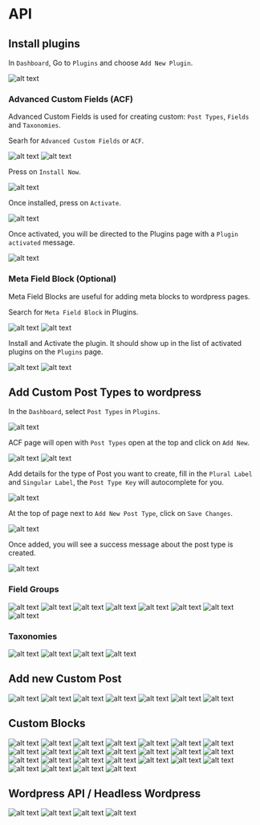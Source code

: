 # API

## Install plugins

In `Dashboard`, Go to `Plugins` and choose `Add New Plugin`.

![alt text](<../img/wp-plugins/Screenshot 2025-04-06 at 10.57.09 AM.jpg>)

### Advanced Custom Fields (ACF)

Advanced Custom Fields is used for creating custom: `Post Types`, `Fields` and `Taxonomies`.

Searh for `Advanced Custom Fields` or `ACF`.

![alt text](<../img/wp-plugins/Screenshot 2025-04-06 at 10.57.31 AM.jpg>)
![alt text](<../img/wp-plugins/Screenshot 2025-04-06 at 10.57.41 AM.jpg>)

Press on `Install Now`.

![alt text](<../img/wp-plugins/Screenshot 2025-04-06 at 10.57.51 AM.jpg>)

Once installed, press on `Activate`.

![alt text](<../img/wp-plugins/Screenshot 2025-04-06 at 10.58.06 AM.jpg>)

Once activated, you will be directed to the Plugins page with a `Plugin activated` message.

![alt text](<../img/wp-plugins/Screenshot 2025-04-06 at 10.58.37 AM.jpg>)

### Meta Field Block (Optional)

Meta Field Blocks are useful for adding meta blocks to wordpress pages.

Search for `Meta Field Block` in Plugins.

![alt text](<../img/wp-plugins/Screenshot 2025-04-06 at 12.59.55 PM.jpg>)
![alt text](<../img/wp-plugins/Screenshot 2025-04-06 at 1.05.34 PM.jpg>)

Install and Activate the plugin. It should show up in the list of activated plugins on the `Plugins` page.

![alt text](<../img/wp-plugins/Screenshot 2025-04-06 at 1.00.15 PM.jpg>)
![alt text](<../img/wp-plugins/Screenshot 2025-04-06 at 1.01.05 PM.jpg>)

## Add Custom Post Types to wordpress

In the `Dashboard`, select `Post Types` in `Plugins`.

![alt text](<../img/wp-acf/Screenshot 2025-04-06 at 1.13.28 PM.jpg>)

ACF page will open with `Post Types` open at the top and click on `Add New`.

![alt text](<../img/wp-acf/Screenshot 2025-04-06 at 10.59.53 AM.jpg>)
![alt text](<../img/wp-acf/Screenshot 2025-04-06 at 11.00.09 AM.jpg>)

Add details for the type of Post you want to create, fill in the `Plural Label` and `Singular Label`, the `Post Type Key` will autocomplete for you.

![alt text](<../img/wp-acf/Screenshot 2025-04-06 at 11.01.14 AM.jpg>)

At the top of page next to `Add New Post Type`, click on `Save Changes`.

![alt text](<../img/wp-acf/Screenshot 2025-04-06 at 11.01.21 AM.jpg>)

Once added, you will see a success message about the post type is created.

![alt text](<../img/wp-acf/Screenshot 2025-04-06 at 11.02.41 AM.jpg>)

### Field Groups

![alt text](<../img/wp-acf/Screenshot 2025-04-06 at 11.03.04 AM.jpg>)
![alt text](<../img/wp-acf/Screenshot 2025-04-06 at 11.05.40 AM.jpg>)
![alt text](<../img/wp-acf/Screenshot 2025-04-06 at 11.11.54 AM.jpg>)
![alt text](<../img/wp-acf/Screenshot 2025-04-06 at 11.04.51 AM.jpg>)
![alt text](<../img/wp-acf/Screenshot 2025-04-06 at 11.12.13 AM.jpg>)
![alt text](<../img/wp-acf/Screenshot 2025-04-06 at 11.12.17 AM.jpg>)
![alt text](<../img/wp-acf/Screenshot 2025-04-06 at 11.12.25 AM.jpg>)
![alt text](<../img/wp-acf/Screenshot 2025-04-06 at 12.51.00 PM.jpg>)

### Taxonomies

![alt text](<../img/wp-acf/Screenshot 2025-04-06 at 11.13.11 AM.jpg>)
![alt text](<../img/wp-acf/Screenshot 2025-04-06 at 11.13.44 AM.jpg>)
![alt text](<../img/wp-acf/Screenshot 2025-04-06 at 11.13.58 AM.jpg>)
![alt text](<../img/wp-acf/Screenshot 2025-04-06 at 11.14.08 AM.jpg>)

## Add new Custom Post

![alt text](<../img/wp-acf/Screenshot 2025-04-06 at 11.14.33 AM.jpg>)
![alt text](<../img/wp-acf/Screenshot 2025-04-06 at 11.16.23 AM.jpg>)
![alt text](<../img/wp-acf/Screenshot 2025-04-06 at 11.16.41 AM.jpg>)
![alt text](<../img/wp-acf/Screenshot 2025-04-06 at 11.16.58 AM.jpg>)
![alt text](<../img/wp-acf/Screenshot 2025-04-06 at 11.17.33 AM.jpg>)
![alt text](<../img/wp-acf/Screenshot 2025-04-06 at 11.17.47 AM.jpg>)
![alt text](<../img/wp-acf/Screenshot 2025-04-06 at 11.17.53 AM.jpg>)

## Custom Blocks

![alt text](<../img/wp-custom-block/Screenshot 2025-04-06 at 12.23.46 PM.jpg>)
![alt text](<../img/wp-custom-block/Screenshot 2025-04-06 at 12.22.30 PM.jpg>)
![alt text](<../img/wp-custom-block/Screenshot 2025-04-06 at 12.22.43 PM.jpg>)
![alt text](<../img/wp-custom-block/Screenshot 2025-04-06 at 12.23.26 PM.jpg>)
![alt text](<../img/wp-custom-block/Screenshot 2025-04-06 at 12.23.37 PM.jpg>)
![alt text](<../img/wp-custom-block/Screenshot 2025-04-06 at 12.23.55 PM.jpg>)
![alt text](<../img/wp-custom-block/Screenshot 2025-04-06 at 12.24.13 PM.jpg>)
![alt text](<../img/wp-custom-block/Screenshot 2025-04-06 at 12.24.21 PM.jpg>)
![alt text](<../img/wp-custom-block/Screenshot 2025-04-06 at 12.28.54 PM.jpg>)
![alt text](<../img/wp-custom-block/Screenshot 2025-04-06 at 12.29.06 PM.jpg>)
![alt text](<../img/wp-custom-block/Screenshot 2025-04-06 at 12.24.37 PM.jpg>)
![alt text](<../img/wp-custom-block/Screenshot 2025-04-06 at 12.24.46 PM.jpg>)
![alt text](<../img/wp-custom-block/Screenshot 2025-04-06 at 12.25.29 PM.jpg>)
![alt text](<../img/wp-custom-block/Screenshot 2025-04-06 at 12.26.01 PM.jpg>)
![alt text](<../img/wp-custom-block/Screenshot 2025-04-06 at 12.26.13 PM.jpg>)
![alt text](<../img/wp-custom-block/Screenshot 2025-04-06 at 12.26.19 PM.jpg>)
![alt text](<../img/wp-custom-block/Screenshot 2025-04-06 at 12.26.34 PM.jpg>)
![alt text](<../img/wp-custom-block/Screenshot 2025-04-06 at 12.27.00 PM.jpg>)
![alt text](<../img/wp-custom-block/Screenshot 2025-04-06 at 12.27.15 PM.jpg>)
![alt text](<../img/wp-custom-block/Screenshot 2025-04-06 at 12.27.44 PM.jpg>)
![alt text](<../img/wp-custom-block/Screenshot 2025-04-06 at 12.27.58 PM.jpg>)
![alt text](<../img/wp-custom-block/Screenshot 2025-04-06 at 12.28.05 PM.jpg>)
![alt text](<../img/wp-custom-block/Screenshot 2025-04-06 at 12.28.09 PM.jpg>)
![alt text](<../img/wp-custom-block/Screenshot 2025-04-06 at 12.28.18 PM.jpg>)
![alt text](<../img/wp-custom-block/Screenshot 2025-04-06 at 12.28.46 PM.jpg>)

## Wordpress API / Headless Wordpress

![alt text](<../img/wp-headless/Screenshot 2025-04-06 at 11.18.40 AM.jpg>)
![alt text](<../img/wp-headless/Screenshot 2025-04-06 at 11.18.50 AM.jpg>)
![alt text](<../img/wp-headless/Screenshot 2025-04-06 at 11.18.53 AM.jpg>)
![alt text](<../img/wp-headless/Screenshot 2025-04-06 at 11.18.55 AM.jpg>)
